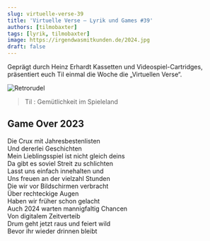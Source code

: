 ```yaml
---
slug: virtuelle-verse-39
title: 'Virtuelle Verse – Lyrik und Games #39'
authors: [tilmobaxter]
tags: [lyrik, tilmobaxter]
image: https://irgendwasmitkunden.de/2024.jpg
draft: false
---
```


Geprägt durch Heinz Erhardt Kassetten und Videospiel-Cartridges, präsentiert euch Til einmal die Woche die „Virtuellen Verse“.
<!--truncate-->

![Retrorudel](https://irgendwasmitkunden.de/2024.jpg)
> Til : Gemütlichkeit im Spieleland

## Game Over 2023 

Die Crux mit Jahresbestenlisten  
Und dererlei Geschichten  
Mein Lieblingsspiel ist nicht gleich deins  
Da gibt es soviel Streit zu schlichten  
Lasst uns einfach innehalten und  
Uns freuen an der vielzahl Stunden  
Die wir vor Bildschirmen verbracht  
Über rechteckige Augen  
Haben wir früher schon gelacht  
Auch 2024 warten mannigfaltig Chancen  
Von digitalem Zeitverteib  
Drum geht jetzt raus und feiert wild  
Bevor ihr wieder drinnen bleibt  
